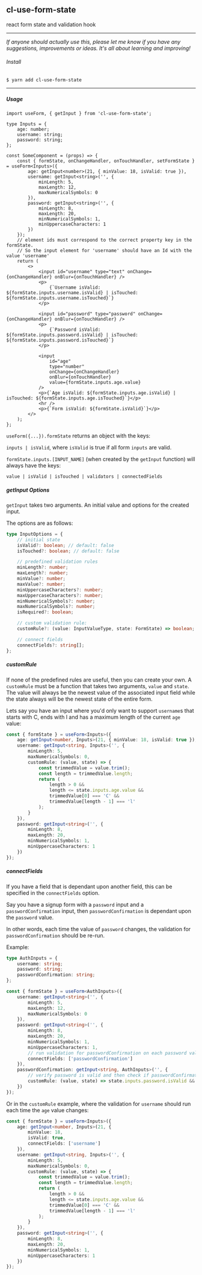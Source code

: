 ## cl-use-form-state

react form state and validation hook

---

_If anyone should actually use this, please let me know if you have any suggestions, improvements or ideas. It's all about learning and improving!_

###### Install

`$ yarn add cl-use-form-state`

---

##### Usage

```tsx
import useForm, { getInput } from 'cl-use-form-state';

type Inputs = {
    age: number;
    username: string;
    password: string;
};

const SomeComponent = (props) => {
    const { formState, onChangeHandler, onTouchHandler, setFormState } = useForm<Inputs>({
        age: getInput<number>(21, { minValue: 18, isValid: true }),
        username: getInput<string>('', {
            minLength: 5,
            maxLength: 12,
            maxNumericalSymbols: 0
        }),
        password: getInput<string>('', {
            minLength: 8,
            maxLength: 20,
            minNumericalSymbols: 1,
            minUppercaseCharacters: 1
        })
    });
    // element ids must correspond to the correct property key in the formState.
    // So the input element for 'username' should have an Id with the value 'username'
    return (
        <>
            <input id="username" type="text" onChange={onChangeHandler} onBlur={onTouchHandler} />
            <p>
                {`Username isValid: ${formState.inputs.username.isValid} | isTouched: ${formState.inputs.username.isTouched}`}
            </p>

            <input id="password" type="password" onChange={onChangeHandler} onBlur={onTouchHandler} />
            <p>
                {`Password isValid: ${formState.inputs.password.isValid} | isTouched: ${formState.inputs.password.isTouched}`}
            </p>

            <input
                id="age"
                type="number"
                onChange={onChangeHandler}
                onBlur={onTouchHandler}
                value={formState.inputs.age.value}
            />
            <p>{`Age isValid: ${formState.inputs.age.isValid} | isTouched: ${formState.inputs.age.isTouched}`}</p>
            <hr />
            <p>{`Form isValid: ${formState.isValid}`}</p>
        </>
    );
};
```

`useForm({...}).formState` returns an object with the keys:

`inputs | isValid`, where `isValid` is true if all form `inputs` are valid.

`formState.inputs.[INPUT_NAME]` (when created by the `getInput` function) will always have the keys:

`value | isValid | isTouched | validators | connectedFields`

##### getInput Options

`getInput` takes two arguments. An initial value and options for the created input.

The options are as follows:

```ts
type InputOptions = {
    // initial state
    isValid?: boolean; // default: false
    isTouched?: boolean; // default: false

    // predefined validation rules
    minLength?: number;
    maxLength?: number;
    minValue?: number;
    maxValue?: number;
    minUppercaseCharacters?: number;
    maxUppercaseCharacters?: number;
    minNumericalSymbols?: number;
    maxNumericalSymbols?: number;
    isRequired?: boolean;

    // custom validation rule:
    customRule?: (value: InputValueType, state: FormState) => boolean;

    // connect fields
    connectFields?: string[];
};
```

##### customRule

If none of the predefined rules are useful, then you can create your own. A `customRule` must be a function
that takes two arguments, `value` and `state`. The value will always be the newest value of the associated
input field while the state always will be the newest state of the entire form.

Lets say you have an input where you'd only want to support `username`s that starts with C, ends with l and has a maximum length of the current `age` value:

```ts
const { formState } = useForm<Inputs>({
    age: getInput<number, Inputs>(21, { minValue: 18, isValid: true }),
    username: getInput<string, Inputs>('', {
        minLength: 5,
        maxNumericalSymbols: 0,
        customRule: (value, state) => {
            const trimmedValue = value.trim();
            const length = trimmedValue.length;
            return (
                length > 0 &&
                length <= state.inputs.age.value &&
                trimmedValue[0] === 'C' &&
                trimmedValue[length - 1] === 'l'
            );
        }
    }),
    password: getInput<string>('', {
        minLength: 8,
        maxLength: 20,
        minNumericalSymbols: 1,
        minUppercaseCharacters: 1
    })
});
```

##### connectFields

If you have a field that is dependant upon another field, this can be specified in the `connectFields` option.

Say you have a signup form with a `password` input and a `passwordConfirmation` input, then `passwordConfirmation` is dependant upon the `password` value.

In other words, each time the value of `password` changes, the validation for `passwordConfirmation` should be re-run.

Example:

```ts
type AuthInputs = {
    username: string;
    password: string;
    passwordConfirmation: string;
};

const { formState } = useForm<AuthInputs>({
    username: getInput<string>('', {
        minLength: 5,
        maxLength: 12,
        maxNumericalSymbols: 0
    }),
    password: getInput<string>('', {
        minLength: 8,
        maxLength: 20,
        minNumericalSymbols: 1,
        minUppercaseCharacters: 1,
        // run validation for passwordConfirmation on each password value change
        connectFields: ['passwordConfirmation']
    }),
    passwordConfirmation: getInput<string, AuthInputs>('', {
        // verify password is valid and then check if passwordConfirmation and password are equal
        customRule: (value, state) => state.inputs.password.isValid && value === state.inputs.password.value
    })
});
```

Or in the `customRule` example, where the validation for `username` should run each time the `age` value changes:

```ts
const { formState } = useForm<Inputs>({
    age: getInput<number, Inputs>(21, {
        minValue: 18,
        isValid: true,
        connectFields: ['username']
    }),
    username: getInput<string, Inputs>('', {
        minLength: 5,
        maxNumericalSymbols: 0,
        customRule: (value, state) => {
            const trimmedValue = value.trim();
            const length = trimmedValue.length;
            return (
                length > 0 &&
                length <= state.inputs.age.value &&
                trimmedValue[0] === 'C' &&
                trimmedValue[length - 1] === 'l'
            );
        }
    }),
    password: getInput<string>('', {
        minLength: 8,
        maxLength: 20,
        minNumericalSymbols: 1,
        minUppercaseCharacters: 1
    })
});
```
